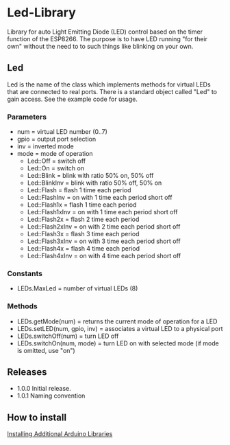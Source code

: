 # Led-Library

Library for auto Light Emitting Diode (LED) control based on the timer
function of the ESP8266. The purpose is to have LED running "for their
own" without the need to to such things like blinking on your own.

## Led

Led is the name of the class which implements methods for virtual LEDs
that are connected to real ports. There is a standard object called "Led"
to gain access. See the example code for usage.

### Parameters
- num = virtual LED number (0..7)
- gpio = output port selection
- inv = inverted mode
- mode = mode of operation
  - Led::Off = switch off
  - Led::On = switch on
  - Led::Blink = blink with ratio 50% on, 50% off
  - Led::BlinkInv = blink with ratio 50% off, 50% on
  - Led::Flash = flash 1 time each period
  - Led::FlashInv = on with 1 time each period short off
  - Led::Flash1x = flash 1 time each period
  - Led::Flash1xInv = on with 1 time each period short off
  - Led::Flash2x = flash 2 time each period
  - Led::Flash2xInv = on with 2 time each period short off
  - Led::Flash3x = flash 3 time each period
  - Led::Flash3xInv = on with 3 time each period short off
  - Led::Flash4x = flash 4 time each period
  - Led::Flash4xInv = on with 4 time each period short off

### Constants
- LEDs.MaxLed = number of virtual LEDs (8)

### Methods
- LEDs.getMode(num) = returns the current mode of operation for a LED
- LEDs.setLED(num, gpio, inv) = associates a virtual LED to a physical port
- LEDs.switchOff(num) = turn LED off
- LEDs.switchOn(num, mode) = turn LED on with selected mode (if mode is omitted, use "on")

## Releases

- 1.0.0 Initial release.
- 1.0.1 Naming convention

## How to install

[Installing Additional Arduino Libraries](https://www.arduino.cc/en/Guide/Libraries)
